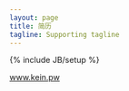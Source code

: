 ```yaml
---
layout: page
title: 简历
tagline: Supporting tagline
---
```

{% include JB/setup %}

www.kein.pw
